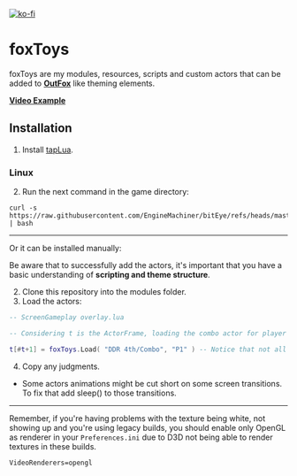 [![ko-fi](https://ko-fi.com/img/githubbutton_sm.svg)](https://ko-fi.com/W7W32691S)

# foxToys

foxToys are my modules, resources, scripts and custom actors that can be added to **[OutFox](https://github.com/TeamRizu/OutFox)** like theming elements.

**[Video Example](https://youtu.be/XTOGAQQ7mzY)**

## Installation

  1. Install [tapLua](https://github.com/EngineMachiner/tapLua).

### Linux

  2. Run the next command in the game directory:

  ```console
  curl -s https://raw.githubusercontent.com/EngineMachiner/bitEye/refs/heads/master/foxToys.sh | bash
  ```

---

Or it can be installed manually:

Be aware that to successfully add the actors, it's important that you have a basic understanding of **scripting and theme structure**.


  2. Clone this repository into the modules folder.
  3. Load the actors:
  ```lua
  -- ScreenGameplay overlay.lua

  -- Considering t is the ActorFrame, loading the combo actor for player 1 would be...

  t[#t+1] = foxToys.Load( "DDR 4th/Combo", "P1" ) -- Notice that not all scripts need arguments.
  ```

  4. Copy any judgments.

- Some actors animations might be cut short on some screen transitions. To fix that add sleep() to those transitions.

---

Remember, if you're having problems with the texture being white, not showing up 
and you're using legacy builds, you should enable only OpenGL as renderer in 
your `Preferences.ini` due to D3D not being able to render textures in these builds.
```
VideoRenderers=opengl
```